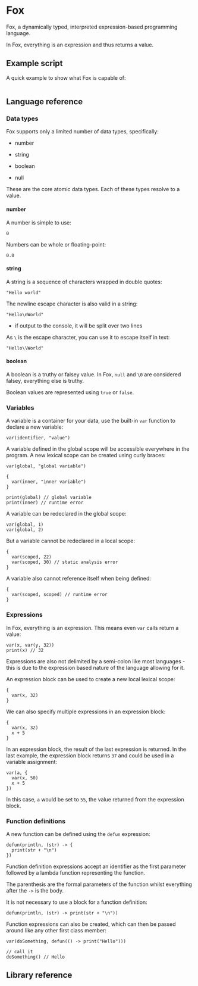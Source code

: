 # Fox

Fox, a dynamically typed, interpreted expression-based programming language.

In Fox, everything is an expression and thus returns a value.

## Example script

A quick example to show what Fox is capable of:

```fox

```

## Language reference

### Data types

Fox supports only a limited number of data types, specifically:

- number

- string

- boolean

- null

These are the core atomic data types. Each of these types resolve to a value.

#### number

A number is simple to use:

```
0
```

Numbers can be whole or floating-point:

```
0.0
```

#### string

A string is a sequence of characters wrapped in double quotes:

```
"Hello world"
```

The newline escape character is also valid in a string:

```
"Hello\nWorld"
```

- if output to the console, it will be split over two lines

As `\` is the escape character, you can use it to escape itself in text:

```
"Hello\\World"
```

#### boolean

A boolean is a truthy or falsey value. In Fox, `null` and `\0` are considered falsey, everything else is truthy.

Boolean values are represented using `true` or `false`.

### Variables

A variable is a container for your data, use the built-in `var` function to declare a new variable:

```
var(identifier, "value")
```

A variable defined in the global scope will be accessible everywhere in the program. A new lexical scope can be created using curly braces:

```
var(global, "global variable")

{
  var(inner, "inner variable")
}

print(global) // global variable
print(inner) // runtime error
```

A variable can be redeclared in the global scope:

```
var(global, 1)
var(global, 2)
```

But a variable cannot be redeclared in a local scope:

```
{
  var(scoped, 22)
  var(scoped, 30) // static analysis error
}
```

A variable also cannot reference itself when being defined:

```
{
  var(scoped, scoped) // runtime error
}
```

### Expressions

In Fox, everything is an expression. This means even `var` calls return a value:

```
var(x, var(y, 32))
print(x) // 32
```

Expressions are also not delimited by a semi-colon like most languages - this is due to the expression based nature of the language allowing for it.

An expression block can be used to create a new local lexical scope:

```
{
  var(x, 32)
}
```

We can also specify multiple expressions in an expression block:

```
{
  var(x, 32)
  x + 5
}
```

In an expression block, the result of the last expression is returned. In the last example, the expression block returns `37` and could be used in a variable assignment:

```
var(a, {
  var(x, 50)
  x + 5
})
```

In this case, `a` would be set to `55`, the value returned from the expression block.

### Function definitions

A new function can be defined using the `defun` expression:

```
defun(println, (str) -> {
  print(str + "\n")
})
```

Function definition expressions accept an identifier as the first parameter followed by a lambda function representing the function.

The parenthesis are the formal parameters of the function whilst everything after the `->` is the body.

It is not necessary to use a block for a function definition:

```
defun(println, (str) -> print(str + "\n"))
```

Function expressions can also be created, which can then be passed around like any other first class member:

```
var(doSomething, defun(() -> print("Hello")))

// call it
doSomething() // Hello
```

## Library reference